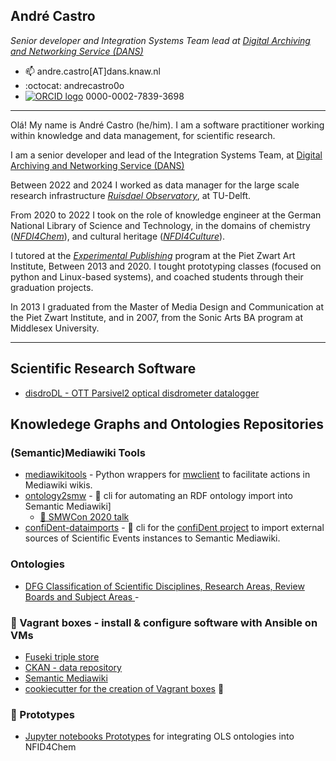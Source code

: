 ## André Castro
*Senior developer and Integration Systems Team lead at [Digital Archiving and Networking Service (DANS)](https://dans.knaw.nl/)*

- 📫 andre.castro[AT]dans.knaw.nl
- :octocat: andrecastro0o
- <a href="https://orcid.org/0000-0002-7839-3698" width="16" height="16" target="_blank"><img src="https://info.orcid.org/wp-content/uploads/2020/12/orcid_16x16.gif" border="0" alt="ORCID logo"></a> 0000-0002-7839-3698

---

Olá! My name is André Castro (he/him). I am a software practitioner
working within knowledge and data management, for scientific research.

I am a senior developer and lead of the Integration Systems Team, at [Digital Archiving and Networking Service (DANS)](https://dans.knaw.nl/)

Between 2022 and 2024 I worked as data manager for the large scale research infrastructure [*Ruisdael
Observatory*](https://ruisdael-observatory.nl/), at TU-Delft. 

From 2020 to 2022 I took on the role of knowledge engineer at the German
National Library of Science and Technology, in the domains of chemistry
([*NFDI4Chem*](https://www.nfdi4chem.de/)), and cultural heritage
([*NFDI4Culture*](https://nfdi4culture.de/index.html)).

I tutored at the [*Experimental
Publishing*](https://xpub.nl/) program at the Piet Zwart Art Institute, Between 2013 and 2020.
I tought prototyping classes (focused on python and Linux-based
systems), and coached students through their graduation projects.

In 2013 I graduated from the Master of Media Design and Communication at
the Piet Zwart Institute, and in 2007, from the Sonic Arts BA program at
Middlesex University.

---

## Scientific Research Software
* [disdroDL - OTT Parsivel2 optical disdrometer datalogger](https://github.com/ruisdael-observatory/disdroDL)


## Knowledege Graphs and Ontologies Repositories 
### (Semantic)Mediawiki Tools
* [mediawikitools](https://github.com/andrecastro0o/mediawikitools) - Python wrappers for [mwclient](https://pypi.org/project/mwclient/) to facilitate actions in Mediawiki wikis.
* [ontology2smw](https://github.com/TIBHannover/ontology2smw) - 🐍 cli for automating an RDF ontology import into Semantic Mediawiki]
  * [📼 SMWCon 2020 talk](https://www.youtube.com/watch?v=AQfJL-i6s88)
* [confiDent-dataimports](https://github.com/TIBHannover/confiDent-dataimports) - 🐍 cli for the [confiDent project](https://projects.tib.eu/en/confident/) to import external sources of Scientific Events instances to Semantic Mediawiki. 

### Ontologies
* [DFG Classification of Scientific Disciplines, Research Areas, Review Boards and Subject Areas ](https://github.com/andrecastro0o/DFG-Fachsystematik-Ontology) -
  
### 🍱 Vagrant boxes - install & configure software with Ansible on VMs
* [Fuseki triple store](https://github.com/NFDI4Chem/Fuseki-Box)
* [CKAN - data repository](https://github.com/TIBHannover/LSK-CKAN-Box)
* [Semantic Mediawiki](https://github.com/TIBHannover/LSK-Semantic-Mediawiki-Box)
* [cookiecutter for the creation of Vagrant boxes](https://github.com/TIBHannover/cookiecutter-for-vagrant-boxes) 🍪

### 🧮 Prototypes
* [Jupyter notebooks Prototypes](https://github.com/NFDI4Chem/Semantics-Prototypes) for integrating OLS ontologies into NFID4Chem

 

<!--
**andrecastro0o/andrecastro0o** is a ✨ _special_ ✨ repository because its `README.md` (this file) appears on your GitHub profile.

Here are some ideas to get you started:

- 🔭 I’m currently working on ...
- 🌱 I’m currently learning ...
- 👯 I’m looking to collaborate on ...
- 🤔 I’m looking for help with ...
- 💬 Ask me about ...
- 📫 How to reach me: ...
- 😄 Pronouns: ...
- ⚡ Fun fact: ...
-->
